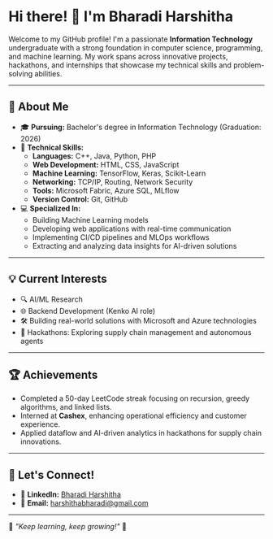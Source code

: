 # Hi there! 👋 I'm Bharadi Harshitha

Welcome to my GitHub profile! I'm a passionate **Information Technology** undergraduate with a strong foundation in computer science, programming, and machine learning. My work spans across innovative projects, hackathons, and internships that showcase my technical skills and problem-solving abilities.

---

## 🚀 About Me

- 🎓 **Pursuing:** Bachelor's degree in Information Technology (Graduation: 2026)  
- 🌟 **Technical Skills:**  
  - **Languages:** C++, Java, Python, PHP  
  - **Web Development:** HTML, CSS, JavaScript  
  - **Machine Learning:** TensorFlow, Keras, Scikit-Learn  
  - **Networking:** TCP/IP, Routing, Network Security  
  - **Tools:** Microsoft Fabric, Azure SQL, MLflow  
  - **Version Control:** Git, GitHub  
- 💻 **Specialized In:**  
  - Building Machine Learning models  
  - Developing web applications with real-time communication  
  - Implementing CI/CD pipelines and MLOps workflows  
  - Extracting and analyzing data insights for AI-driven solutions  

---

## 💡 Current Interests

- 🔍 AI/ML Research  
- 🌐 Backend Development (Kenko AI role)  
- 🛠️ Building real-world solutions with Microsoft and Azure technologies  
- 🚀 Hackathons: Exploring supply chain management and autonomous agents  

---

## 🏆 Achievements

- Completed a 50-day LeetCode streak focusing on recursion, greedy algorithms, and linked lists.  
- Interned at **Cashex**, enhancing operational efficiency and customer experience.  
- Applied dataflow and AI-driven analytics in hackathons for supply chain innovations.  

---

## 🌟 Let's Connect!

- 💼 **LinkedIn:** [Bharadi Harshitha](https://www.linkedin.com/in/bharadi-harshitha/)    
- 📧 **Email:** harshithabharadi@gmail.com  

---

🌟 *"Keep learning, keep growing!"* 🌟


